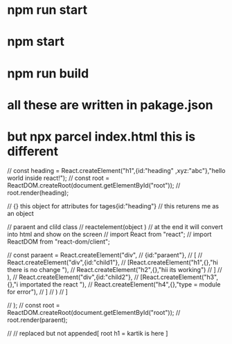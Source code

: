 # npm run start 
# npm start
# npm run build 
# all these are written in pakage.json
# but npx parcel index.html this is  different 
//  const heading = React.createElement("h1",{id:"heading" ,xyz:"abc"},"hello world inside react!");
//         const root = ReactDOM.createRoot(document.getElementById("root"));
//         root.render(heading);

// {} this object for attributes for tages{id:"heading"}
// this returens me as an object 

// paraent and clild class
// reactelement(object )
// at the end it will convert into html and show on the screen
// import React from "react";
// import ReactDOM from "react-dom/client";

// const paraent = React.createElement("div",
//     {id:"paraent"},
//     [
//         React.createElement("div",{id:"child1"},
//         [React.createElement("h1",{},"hi there is no change  "),
//             React.createElement("h2",{},"hii its working")
//         ]
//     ),
//     React.createElement("div",{id:"child2"},
//         [React.createElement("h3",{},"i importated the react  "),
//             React.createElement("h4",{},"type = module for error"),
//         ]
//     )
//     ]

// );
// const root = ReactDOM.createRoot(document.getElementById("root"));
// root.render(paraent);

// // replaced but not appended[ root h1 = kartik is here ]